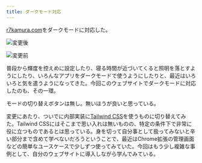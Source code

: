 ```yaml
---
title: ダークモード対応
---
```

[r7kamura.com](https://r7kamura.com/)をダークモードに対応した。

![](https://lh5.googleusercontent.com/dArMV8GuEHXeTXmHn3kWnzdgn7eTHz7ujCs-ZSoswEeDKciDpJ91eB83m2eUtJ-08pB9iGXE1ksQ51L7zHggSvd88qAf9mGLJ2Ed0dMDpxe1Fsc2ryNP8VcKpT6pzxSauwy6w0w0NcRP3x2aIUdeaoODv-oIBGtvdWXXYjd-5pbY4vM63iyRR6on "変更後")

![](https://lh4.googleusercontent.com/uke5_maHT2x9mprKu2DlBolza8UO2ezwx2s3i63FWDh1UXWUUhCWGCzMcD129RFQnA3OkOD5dO3BntN3P-xn74hrpvRsZfUBok9P84fS9rowyCD0p6iPT31mcZLiTFkZYq9mlju1kb9d8V5KmaCXlBDHJvP-UdgrZUMei9Nw-zFy4LmDwVmC_R-g "変更前")

普段から輝度を控えめに設定したり、寝る時間が近づいてくると照明を落とすようにしたり、いろんなアプリをダークモードで使うようにしたりと、最近はいろいろと気を遣うようになってきた。今回このウェブサイトでダークモードに対応したのも、その一環。

モードの切り替えボタンは無し。無いほうが良いと思っている。

変更にあたり、ついでに内部実装に[Tailwind CSS](https://tailwindcss.com/)を使うものに切り替えてみた。Tailwind CSSにはそこまで思い入れは無いものの、特定の条件下で非常に役に立つものであるとは思っている。身を切って自分事として扱ってみないと辛い部分まで含めて学べないだろうということで、最近はChrome拡張の管理画面などの簡単なユースケースで少しずつ使ってみていた。今回はもう少し複雑な事例として、自分のウェブサイトに導入しながら学んでみている。
